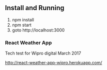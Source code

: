 ## Install and Running

1. npm install
3. npm start
4. goto http://localhost:3000

### React Weather App
Tech test for Wipro digital March 2017


http://react-weather-app-wipro.herokuapp.com/
